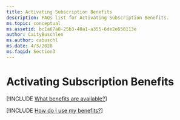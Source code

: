 ```yaml
---
title: Activating Subscription Benefits
description: FAQs list for Activating Subscription Benefits.
ms.topic: conceptual
ms.assetid: bc1a67a8-25b3-40a1-a355-6de2e658113e
author: CaityBuschlen
ms.author: cabuschl
ms.date: 4/3/2020
ms.faqid: Section3
---
```


# Activating Subscription Benefits

[!INCLUDE [What benefits are available?](/includes/available-benefits.md)]

[!INCLUDE [How do I use my benefits?](/includes/use-benefits.md)]
